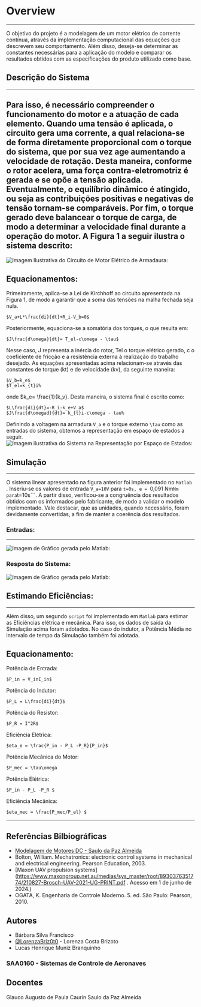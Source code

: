 
# Overview
---

O objetivo do projeto é a modelagem de um motor elétrico de corrente contínua, através da implementação computacional das equações que descrevem seu comportamento. Além disso, deseja-se determinar as constantes necessárias para a aplicação do modelo e comparar os resultados obtidos com as especificações do produto utilizado como base.

## Descrição do Sistema
---

Para isso, é necessário compreender o funcionamento do motor e a atuação de cada elemento. Quando uma tensão é aplicada, o circuito gera uma corrente, a qual relaciona-se de forma diretamente proporcional com o torque do sistema, que por sua vez age aumentando a velocidade de rotação. Desta maneira, conforme o rotor acelera, uma força contra-eletromotriz é gerada e se opõe a tensão aplicada. Eventualmente, o equilíbrio dinâmico é atingido, ou seja as contribuições positivas e negativas de tensão tornam-se comparáveis. Por fim, o torque gerado deve balancear o torque de carga, de modo a determinar a velocidade final durante a operação do motor. A Figura 1 a seguir ilustra o sistema descrito:
---
![Imagem Ilustrativa do Circuito de Motor Elétrico de Armadaura:](https://ibb.co/ZRjHxG7)


## Equacionamentos:

Primeiramente, aplica-se a Lei de Kirchhoff ao circuito apresentada na Figura 1, de modo a garantir que a soma das tensões na malha fechada seja nula. 

	$V_a+L*\frac{di}{dt}+R_i-V_b=0$

Posteriormente, equaciona-se a somatória dos torques, o que resulta em:

	$J\frac{d\omega}{dt}= T_el-c\omega - \tau$

Nesse caso, J representa a inércia do rotor, Tel o torque elétrico gerado, c o coeficiente de fricção e  a resistência externa à realização do trabalho desejado. 
As equações apresentadas acima relacionam-se através das constantes de torque (kt) e de velocidade (kv), da seguinte maneira:

	$V_b=k_e$
	$T_el=k_{t}i%

onde
	$k_e= \frac{1}{k_v}.
Desta maneira, o sistema final é escrito como:

	$L\frac{di}{dt}=-R_i-k_e+V_a$
	$J\frac{d\omegad}{dt}= k_{t}i-c\omega - tau%

Definindo a voltagem na armadura ```V_a``` e o torque externo ```\tau``` como as entradas do sistema, obtemos a representação em espaço de estados a seguir.
![Imagem ilustrativa do Sistema na Representação por Espaço de Estados:](https://ibb.co/Lng4Vzh)


## Simulação
---

O sistema linear apresentado na figura anterior foi implementado no ```Matlab``` . Inseriu-se os valores de entrada ```V_a=10V``` para ```t=0s, e = ```0,091 Nm``` Nm para ```t=10s```. A partir disso, verificou-se a congruência dos resultados obtidos com os informados pelo fabricante, de modo a validar o modelo implementado. Vale destacar, que as unidades, quando necessário, foram devidamente convertidas, a fim de manter a coerência dos resultados.

### Entradas:
---
![Imagem de Gráfico gerada pelo Matlab:](https://ibb.co/TPYdChp)

### Resposta do Sistema:

![Imagem de Gráfico gerada pelo Matlab:](https://ibb.co/TT6NZKp)

## Estimando Eficiências:
---
Além disso, um segundo ``` script ``` foi implementado em ```Matlab```  para estimar as Eficiências elétrica e mecânica. Para isso, os dados de saída da Simulação acima foram adotados. No caso do indutor, a Potência Média no intervalo de tempo da Simulação também foi adotada.

## Equacionamento:

Potência de Entrada:

	$P_in = V_inI_in$

Potência do Indutor:

	$P_L = L\frac{di}{dt}$

Potência do Resistor:

	$P_R = I^2R$

Eficiência Elétrica:

	$eta_e = \frac{P_in - P_L -P_R}{P_in}$

Potência Mecânica do Motor:

	$P_mec = \tau\omega

Potência Elétrica:

	$P_in - P_L -P_R $

Eficiência Mecânica:

	$eta_mec = \frac{P_mec/P_el} $
 ---

 ## Referências Bilbiográficas

 - [Modelagem de Motores DC - Saulo da Paz Almeida](https://doc-00-1g-prod-02-apps-viewer.googleusercontent.com/viewer2/prod-02/pdf/usn95j7fpmmicbpeidtbnds409f01978/vollffg3qc2gsr4javi2umpb9saprvbo/1720517475000/3/108605637848060273413/APznzaZReAMit9l5ZMsInqhtCcwvp5m348bI6VeVC_s1GWayIXZouR3uNhTWV6tcO8NINWuuGpwrnwjaMpaQTtZW9AfPXnB4FeyQlTZL1AqjdAZIUarE0CBHmp8CHVEmSYCX_x-7QZTX4e5APw0HCbgzbPT35QerKwTdWFYyxlXud6fpLScMosfx98izQ97gAy3z5zMSz2vIYlxXmpUh6ZP87fOAyj_6VDss9IablygkxAgm_pNQkvX3p2oyEIAC6MO0-ph6hetW-C8zld_-9tMxlfP7htOKobXQsO_3r84XbkIGyS4lSPO65jOFBlXGcJ2uXCWy12aiBOSwhHMe1OpZZZ13kkfKgozsix0aQwy_h4VeUDx6FM-OuSirnHKXFQWTv1BqV29QCVyuWbVHNTPEB7MoaxiWdCQQkxyUEgZQrF9kbUGwzc8=?authuser=0&nonce=asnmgp77mrqta&user=108605637848060273413&hash=nscmvshi28oabt8f8al7ve4s64b13s35)
 - Bolton, William. Mechatronics: electronic control systems in mechanical and electrical
engineering. Pearson Education, 2003.
 - [Maxon UAV propulsion systems](https://www.maxongroup.net.au/medias/sys_master/root/8930376351774/210827-Brosch-UAV-2021-UG-PRINT.pdf . Acesso em 1 de junho de 2024.)
 - OGATA, K. Engenharia de Controle Moderno. 5. ed. São Paulo: Pearson, 2010.

 ## Autores


- Bárbara Silva Francisco
- [@LorenzaBriz0t0](https://github.com/LorenzaBriz0t0) - Lorenza Costa Brizoto
- Lucas Henrique Muniz Branquinho

### SAA0160 - Sistemas de Controle de Aeronaves
## Docentes
Glauco Augusto de Paula Caurin
Saulo da Paz Almeida





  



